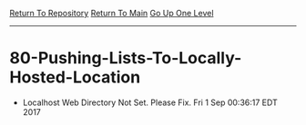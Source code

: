 [Return To Repository](https://github.com/deathbybandaid/piholeparser/blob/master/)
[Return To Main](https://github.com/deathbybandaid/piholeparser/blob/master/RecentRunLogs/README.md)
[Go Up One Level](https://github.com/deathbybandaid/piholeparser/blob/master/RecentRunLogs/endtaskscripts/80-Completing-End-Tasks.md)
____________________________________
# 80-Pushing-Lists-To-Locally-Hosted-Location
* Localhost Web Directory Not Set. Please Fix. Fri 1 Sep 00:36:17 EDT 2017
